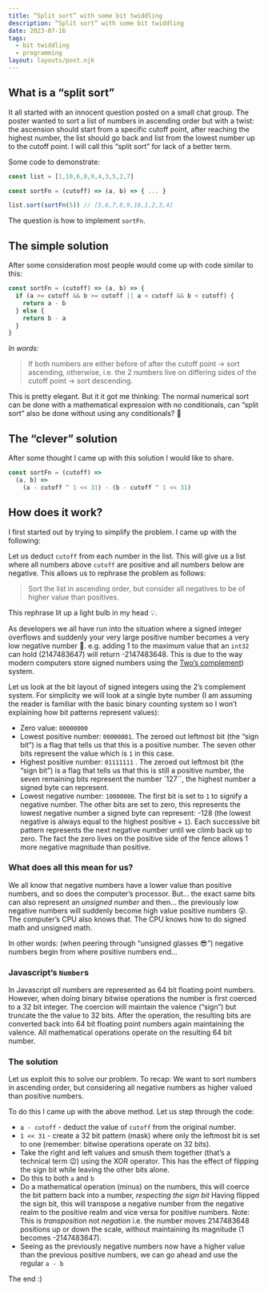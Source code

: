```yaml
---
title: “Split sort” with some bit twiddling
description: “Split sort” with some bit twiddling
date: 2023-07-16
tags:
  - bit twiddling
  - programming
layout: layouts/post.njk
---
```


## What is a “split sort”
It all started with an innocent question posted on a small chat group. The poster wanted to sort a list of numbers in ascending order but with a twist: the ascension should start from a specific cutoff point, after reaching the highest number, the list should go back and list from the lowest number up to the cutoff point.
I will call this “split sort” for lack of a better term.

Some code to demonstrate:
```js
const list = [1,10,6,8,9,4,3,5,2,7]

const sortFn = (cutoff) => (a, b) => { ... }

list.sort(sortFn(5)) // [5,6,7,8,9,10,1,2,3,4]
```

The question is how to implement `sortFn`.

## The simple solution
After some consideration most people would come up with code similar to this:
```js
const sortFn = (cutoff) => (a, b) => {
  if (a >= cutoff && b >= cutoff || a < cutoff && b < cutoff) {
    return a - b
  } else {
    return b - a
  }
}
```
*In words:*
> If both numbers are either before of after the cutoff point -> sort ascending, otherwise, i.e. the 2 numbers live on differing sides of the cutoff point -> sort descending.

This is pretty elegant.
But it it got me thinking: The normal numerical sort can be done with a mathematical expression with no conditionals, can “split sort” also be done without using any conditionals? 🤔

## The “clever” solution
After some thought I came up with this solution I would like to share.

```js
const sortFn = (cutoff) =>
  (a, b) =>
    (a - cutoff ^ 1 << 31) - (b - cutoff ^ 1 << 31)
```

## How does it work?
I first started out by trying to simplify the problem. I came up with the following:

Let us deduct `cutoff` from each number in the list. This will give us a list where all numbers above `cutoff` are positive and all numbers below are negative.
This allows us to rephrase the problem as follows:
> Sort the list in ascending order, but consider all negatives to be of higher value than positives.

This rephrase lit up a light bulb in my head 💡.

 As developers we all have run into the situation where a signed integer overflows and suddenly your very large positive number becomes a very low negative number 🤕.
e.g. adding 1 to the maximum value that an `int32` can hold (2147483647) will return -2147483648. This is due to the way modern computers store signed numbers using the [Two’s complement](https://en.wikipedia.org/wiki/Two's_complement)) system.

Let us look at the bit layout of signed integers using the 2’s complement system. For simplicity we will look at a single byte number (I am assuming the reader is familiar with the basic binary counting system so I won’t explaining how bit patterns represent values):
* Zero value: `00000000`
* Lowest positive number: `00000001`. The zeroed out leftmost bit (the “sign bit”) is a flag that tells us that this is a positive number. The seven other bits represent the value which is `1` in this case.
* Highest positive number: `01111111` . The zeroed out leftmost bit (the “sign bit”) is a flag that tells us that this is still a positive number, the seven remaining bits represent the number `127``, the highest number a signed byte can represent.
* Lowest negative number: `10000000`. The first bit is set to `1` to signify a negative number. The other bits are set to zero, this represents the lowest negative number a signed byte can represent: -128 (the lowest negative is always equal to the highest positive + `1`). Each successive bit pattern represents the next negative number until we climb back up to zero. The fact the zero lives on the positive side of the fence allows 1 more negative magnitude than positive.

### What does all this mean for us?
We all know that negative numbers have a lower value than positive numbers, and so does the computer’s processor. But… the exact same bits can also represent an _unsigned number_ and then... the previously low negative numbers will suddenly become high value positive numbers 😲. The computer’s CPU also knows that. The CPU knows how to do signed math and unsigned math.

In other words: (when peering through “unsigned glasses 😎”) negative numbers begin from where positive numbers end…


### Javascript’s `Number`s
In Javascript _all_ numbers are represented as 64 bit floating point numbers. However, when doing binary bitwise operations the number is first coerced to a 32 bit integer.
The coercion will maintain the valence (“sign”) but truncate the the value to 32 bits.
After the operation, the resulting bits are converted back into 64 bit floating point numbers again maintaining the valence.
All mathematical operations operate on the resulting 64 bit number.

### The solution
Let us exploit this to solve our problem. To recap: We want to sort numbers in ascending order, but considering all negative numbers as higher valued than positive numbers.

To do this I came up with the above method. Let us step through the code:
* `a - cutoff` - deduct the value of `cutoff` from the original number.
* `1 << 31` - create a 32 bit pattern (mask) where only the leftmost bit is set to one (remember: bitwise operations operate on 32 bits).
* Take the right and left values and smush them together (that’s a technical term 😉) using the XOR operator. This has the effect of flipping the sign bit while leaving the other bits alone.
* Do this to both `a` and `b`
* Do a mathematical operation (minus) on the numbers, this will coerce the bit pattern back into a number, _respecting the sign bit_
Having flipped the sign bit, this will transpose a negative number from the negative realm to the positive realm and vice versa for positive numbers. Note: This is _transposition_ not _negation_ i.e. the number moves 2147483648 positions up or down the scale, without maintaining its magnitude (1 becomes -2147483647).
* Seeing as the previously negative numbers now have a higher value than the previous positive numbers, we can go ahead and use the regular `a - b`

The end :)
